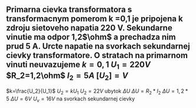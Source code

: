 Primarna cievka transformatora s transformacnym pomerom k =0,1 je pripojena k zdroju sietoveho napatia 220 V. Sekundarne vinutie ma odpor 1,2$\ohm$ a prechadza nim prud 5 A. Urcte napatie na svorkach sekundarnej cievky transformatore. O stratach na primarnom vinuti neuvazujeme
$k=0,1$
$U_1=220V$
$R_2=1,2\ohm$
$I_2=5A$
$[U_2]=V$
-----
$k=\frac{U_2}{U_1}$
$U_2=kU_1$
$U_2=22V$
ubytok $\Delta U$
$\Delta U = R_2*I_2$
$\Delta U = 1,2*5$
$\Delta U = 6V$
$U_v=16V$
na svorkach sekundarnej cievky